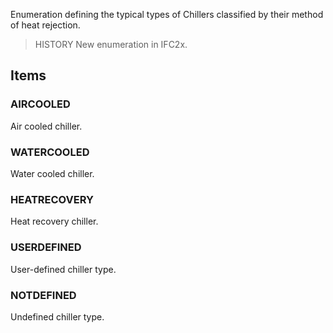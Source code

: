 Enumeration defining the typical types of Chillers classified by their method of heat rejection.

<!-- end of short definition -->


> HISTORY New enumeration in IFC2x.

## Items

### AIRCOOLED
Air cooled chiller.

### WATERCOOLED
Water cooled chiller.

### HEATRECOVERY
Heat recovery chiller.

### USERDEFINED
User-defined chiller type.

### NOTDEFINED
Undefined chiller type.
